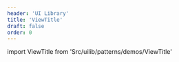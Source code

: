 ```yaml
---
header: 'UI Library'
title: 'ViewTitle'
draft: false
order: 0
---
```


import ViewTitle from 'Src/uilib/patterns/demos/ViewTitle'

<ViewTitle />

<!--
  ATTENTION: This file is auto generated by using "makeDemosFactory".
  Do not change the content!
-->
